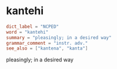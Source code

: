 # kantehi

``` toml
dict_label = "NCPED"
word = "kantehi"
summary = "pleasingly; in a desired way"
grammar_comment = "instr. adv."
see_also = ["kantena", "kanta"]
```

pleasingly; in a desired way

